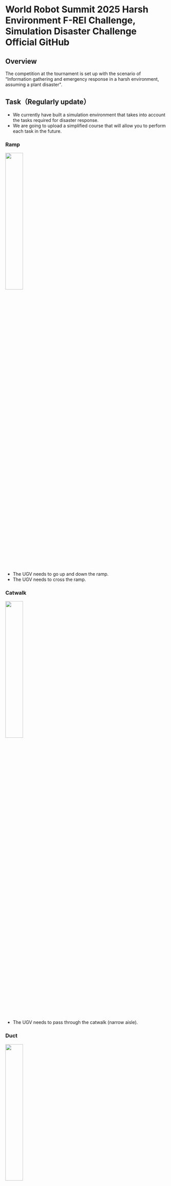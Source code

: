 # World Robot Summit 2025 Harsh Environment F-REI Challenge, Simulation Disaster Challenge Official GitHub

## Overview
The competition at the tournament is set up with the scenario of “Information gathering and emergency response in a harsh environment, assuming a plant disaster".

## Task（Regularly update）
- We currently have built a simulation environment that takes into account the tasks required for disaster response.
- We are going to upload a simplified course that will allow you to perform each task in the future.

### Ramp
<img width="33%" src="./fig/ramp.png">

- The UGV needs to go up and down the ramp.<br>
- The UGV needs to cross the ramp.

### Catwalk
<img width="33%" src="./fig/catwalk.png">

- The UGV needs to pass through the catwalk (narrow aisle).

### Duct
<img width="33%" src="./fig/duct.png">

- The UAV enters through the duct and inspects the inside of the tank. (If there is air flow, etc., the robot close the valve first.)

### Stairs
<img width="33%" src="./fig/stairs.png">

- The UGV needs to go up and down the stairs.

### Meter
<img width="33%" src="./fig/meter.png">

- The robot needs to read the value shown on the meter.

### QR code
<img width="33%" src="./fig/qr.png">

- You explore the entire area and search for the QR codes as possible. The QR codes are inside the tubes.
  - The robot needs to read them.

### Switch
<img width="33%" src="./fig/switch.png">

- The robot needs to press the specified switch.

### Valve, Lever
<img width="33%" src="./fig/valve.png">

- The UGV needs to turn the valves and levers.
  - You can stop the fluid that is leaking by turning the valve or lever.
  - The value on the meter may change by turning the valve or lever.

### Door
<img width="33%" src="./fig/door.png">

- The robot needs to open the door and enter the interior.

### Fire extinguishing work
#### Step 1:
<img width="33%" src="./fig/fire1.png">

- The robot needs to open the fire extinguisher door and extract the hose.

#### Step 2:
<img width="33%" src="./fig/fire2.png">

- The robot needs to extract the nozzle and connect the nozzle and hose.

#### Step 3:
<img width="33%" src="./fig/fire3.png">

- The robot needs to open the valve inside the fire extinguishing equipment.

#### Step 4:
<img width="33%" src="./fig/fire4.png">

- The robot needs to pull the nozzle lever to extinguish the fire.

## Simulation Environment

Choreonoid is used as the robot simulator in the World Robot Summit 2025 Simulation Disaster Challenge. Moreover, AGX Dynamics is used as a physics engine.

#### AGX Dynamics installation reference
Before constructing the WRS2025 environmental specifications for Choreonoid, please install this software.
- https://choreonoid.org/ja/documents/latest/agxdynamics/install/install-agx-ubuntu.html

#### HAIROWorldPlugin installation reference
Please obtain this software before building Choreonoid's WRS2025 environment specification.
Competitors are requested to contact the competition secretariat.
Others should contact JAEA Suzuki at "suzuki.kenta38※jaea.go.jp" .
（Change the ※ to @ when you send us an email. ）

#### How to install Choreonoid
- Requirements
	- OS: Ubuntu22.04，CPU: amd64 (Intel CPU, Ryzen CPU)
	- ROS2: Humble Hawksbill 
	- Cannot be installed on a virtual environment on an Apple Silicon Mac (because the CPU is arm-based)
- Building Choreonoid for the competitor's computer 
	1. Building Choreonoid Without ROS2 for the first time
	2. Rebuilding Choreonoid Without ROS2 For Pre-competition (Already Choreonoid built)
	3. Building Choreonoid for pre-tournament (with ROS2 integration)


#### 1. Building Choreonoid Without ROS2 for the first time
```bash
$ cd
$ git clone https://github.com/choreonoid/choreonoid.git
$ git clone https://github.com/wrs-frei-simulation/WRS-Pre-2024.git choreonoid/ext/WRS2024PRE
$ git clone https://github.com/wrs-frei-simulation/WRS-2025.git choreonoid/ext/WRS2025
$ git clone https://github.com/k38-suzuki/hairo-world-plugin.git choreonoid/ext/hairo-world-plugin
$ choreonoid/misc/script/install-requisites-ubuntu-22.04.sh
$ cd ~/choreonoid && mkdir build && cd build
$ cmake .. -DBUILD_AGX_DYNAMICS_PLUGIN=ON -DBUILD_AGX_BODYEXTENSION_PLUGIN=ON -DBUILD_WRS2018=ON -DBUILD_SCENE_EFFECTS_PLUGIN=ON -DBUILD_HAIRO_WORLD_PLUGIN=ON -DENABLE_INSTALL_RPATH_USE_LINK_PATH=ON
$ make -j8 # -j8 for 8-core CPU, -jN for N-core CPU

# Run Choreonoid Without ROS2
$ ./bin/choreonoid
```

#### 2. Rebuilding Choreonoid Without ROS2 For WRS2025 (Already Choreonoid built)
```bash
$ cd ~
$ git clone https://github.com/wrs-frei-simulation/WRS-Pre-2024.git choreonoid/ext/WRS2024PRE
$ git clone https://github.com/wrs-frei-simulation/WRS-2025.git choreonoid/ext/WRS2025
$ git clone https://github.com/k38-suzuki/hairo-world-plugin.git choreonoid/ext/hairo-world-plugin
$ cd ~/choreonoid/build
$ cmake .. -DBUILD_AGX_DYNAMICS_PLUGIN=ON -DBUILD_AGX_BODYEXTENSION_PLUGIN=ON -DBUILD_WRS2018=ON -DBUILD_SCENE_EFFECTS_PLUGIN=ON -DBUILD_HAIRO_WORLD_PLUGIN=ON -DENABLE_INSTALL_RPATH_USE_LINK_PATH=ON
$ make -j8 # -j8 for 8-core CPU, -jN for N-core CPU

# Run Choreonoid Without ROS2
$ ./bin/choreonoid
```

#### 3. Building Choreonoid for WRS2025 (with ROS2 integration)
1. Install ROS2 (Humble Hawksbill) first.
```Bash
# Add the ROS 2 apt repository
$ sudo apt install software-properties-common
$ sudo add-apt-repository universe
$ sudo apt update && sudo apt install curl -y
$ sudo curl -sSL https://raw.githubusercontent.com/ros/rosdistro/master/ros.key -o /usr/share/keyrings/ros-archive-keyring.gpg
$ echo "deb [arch=$(dpkg --print-architecture) signed-by=/usr/share/keyrings/ros-archive-keyring.gpg] http://packages.ros.org/ros2/ubuntu $(. /etc/os-release && echo $UBUNTU_CODENAME) main" | sudo tee /etc/apt/sources.list.d/ros2.list > /dev/null

# Install ROS 2 packages
$ sudo apt update
$ sudo apt upgrade
$ sudo apt install ros-humble-desktop
$ sudo apt install ros-humble-compressed-image-transport
$ sudo apt install python3-colcon-common-extensions

# Sourcing the setup script (for bash)
$ echo "source /opt/ros/humble/setup.bash" >> ~/.bashrc
$ source ~/.bashrc
```

2. Install Choreonoid
```bash
# Clean-Build Choreonoid With ROS2
$ mkdir -p ~/ros2_ws/src
$ cd ~/ros2_ws/src
$ git clone https://github.com/choreonoid/choreonoid.git
$ git clone https://github.com/choreonoid/choreonoid_ros.git
$ git clone https://github.com/choreonoid/choreonoid_ros2_mobile_robot_tutorial.git
$ git clone https://github.com/wrs-frei-simulation/WRS-Pre-2024.git choreonoid/ext/WRS2024PRE
$ git clone https://github.com/wrs-frei-simulation/WRS-2025.git choreonoid/ext/WRS2025
$ git clone https://github.com/k38-suzuki/hairo-world-plugin.git choreonoid/ext/hairo-world-plugin
$ git clone https://github.com/k38-suzuki/choreonoid_ros2_sample_drone_tutorial.git
$ git clone https://github.com/k38-suzuki/choreonoid_joy2.git
$ choreonoid/misc/script/install-requisites-ubuntu-22.04.sh
$ cd ~/ros2_ws
$ colcon build --symlink-install --cmake-args -DBUILD_AGX_DYNAMICS_PLUGIN=ON -DBUILD_AGX_BODYEXTENSION_PLUGIN=ON -DBUILD_WRS2018=ON -DBUILD_SCENE_EFFECTS_PLUGIN=ON -DBUILD_HAIRO_WORLD_PLUGIN=ON -DENABLE_INSTALL_RPATH_USE_LINK_PATH=ON

# Run Choreonoid With ROS2
$ source install/setup.bash
$ ros2 run choreonoid_ros choreonoid
```

## Practice Environment
Once the above installation is successful, you will be able to set up a practice environment for WRS2025.
<img width="100%" src="./fig/practice.png">

#### In the case of Choreonoid Without ROS2
- 1: Building Choreonoid Without ROS2 for the first time
- 2: Rebuilding Choreonoid Without ROS2 For WRS2025 (Already Choreonoid built)
```bash
$ cd ~
$ cd ~/choreonoid/build
$ ./bin/choreonoid ../ext/WRS2025/registration/registration_m3.yaml --wrs-util M3
```

#### In the case of Choreonoid With ROS2
- 3: Building Choreonoid for WRS2025 (with ROS2 integration)
```bash
$ cd ~
$ cd ~/ros2_ws
$ source install/setup.bash
$ ros2 run choreonoid_ros choreonoid ~/ros2_ws/src/choreonoid/ext/WRS2025/registration/registration_m3.yaml --wrs-util M3
```

## Important Notice
- Robot simulation will be performed on computers provided by the organizers
	- The specs of the organizer's computer: https://www.amazon.co.jp/dp/B0BTM9SYSX?language=en_US

- Please obtain the simulation results via network communication and operate the robots on your own computers. The computers provided by the organizers will serve as servers, and the computers provided by the competitors will serve as clients.
	- The mobile robot is in a simulation on the organizer's computers and connected to the competitor's computers via the network. This relationship is similar to a real mobile robot connected to a host computers via a network. If a team wishes to use its unique robot or functions in the match, it will submit the robot model and program to the organizers, who will implement it on the competition simulation computers.


## 2024 Pre-tournament
- 2024 Pre-tournament Official GitHub page: https://github.com/wrs-frei-simulation/WRS-Pre-2024

- Sample movie (Click on the image to view simulation on youtube)
  - Overview of the entire area
    
    [![](https://img.youtube.com/vi/Oi1t4SQqD-A/0.jpg)](https://www.youtube.com/watch?v=Oi1t4SQqD-A) 
	
  - Robot simulation

    [![](https://img.youtube.com/vi/b9BqyA2T81Y/0.jpg)](https://www.youtube.com/watch?v=b9BqyA2T81Y)
     
  - Simulation of air duct intrusion affected by air flow

    [![](https://img.youtube.com/vi/iCsacqRvRAQ/0.jpg)](https://www.youtube.com/watch?v=iCsacqRvRAQ)

- Live Broadcast
  - Preliminary contest: https://www.youtube.com/watch?v=bKAUXahBdgg
  - Final: https://www.youtube.com/watch?v=ruW7kajVFAw
